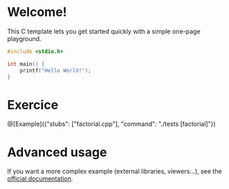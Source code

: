 # Welcome!

This C template lets you get started quickly with a simple one-page playground.

```C runnable
#include <stdio.h>

int main() {
	printf("Hello World!");
}

```


# Exercice

@[Example]({"stubs": ["factorial.cpp"], "command": "./tests [factorial]"})



# Advanced usage

If you want a more complex example (external libraries, viewers...), see the [official documentation](https://tech.io/playgrounds/408/tech-io-documentation).
